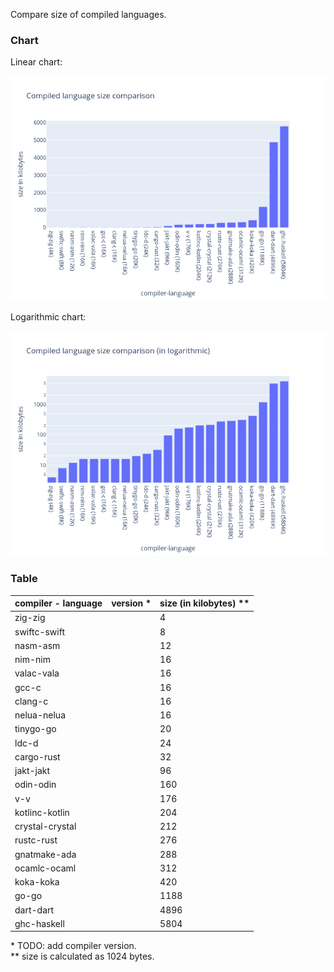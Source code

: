 Compare size of compiled languages.

### Chart

Linear chart:

![](./assets/chart.png)

Logarithmic chart:

![](./assets/chart_log.png)

### Table

| compiler - language | version \* | size (in kilobytes) \*\* |
| ------------------- | ---------- | ------------------------ |
| zig-zig             |            | 4                        |
| swiftc-swift        |            | 8                        |
| nasm-asm            |            | 12                       |
| nim-nim             |            | 16                       |
| valac-vala          |            | 16                       |
| gcc-c               |            | 16                       |
| clang-c             |            | 16                       |
| nelua-nelua         |            | 16                       |
| tinygo-go           |            | 20                       |
| ldc-d               |            | 24                       |
| cargo-rust          |            | 32                       |
| jakt-jakt           |            | 96                       |
| odin-odin           |            | 160                      |
| v-v                 |            | 176                      |
| kotlinc-kotlin      |            | 204                      |
| crystal-crystal     |            | 212                      |
| rustc-rust          |            | 276                      |
| gnatmake-ada        |            | 288                      |
| ocamlc-ocaml        |            | 312                      |
| koka-koka           |            | 420                      |
| go-go               |            | 1188                     |
| dart-dart           |            | 4896                     |
| ghc-haskell         |            | 5804                     |

\* TODO: add compiler version.\
\*\* size is calculated as 1024 bytes.
